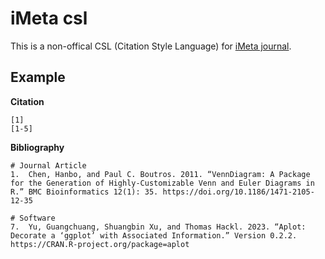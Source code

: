 # iMeta csl

This is a non-offical CSL (Citation Style Language) for [iMeta journal](https://imeta.science).

## Example

**Citation**

```
[1]
[1-5]
```

**Bibliography**

```
# Journal Article
1. 	Chen, Hanbo, and Paul C. Boutros. 2011. “VennDiagram: A Package for the Generation of Highly-Customizable Venn and Euler Diagrams in R.” BMC Bioinformatics 12(1): 35. https://doi.org/10.1186/1471-2105-12-35

# Software
7. 	Yu, Guangchuang, Shuangbin Xu, and Thomas Hackl. 2023. “Aplot: Decorate a ‘ggplot’ with Associated Information.” Version 0.2.2. https://CRAN.R-project.org/package=aplot
```